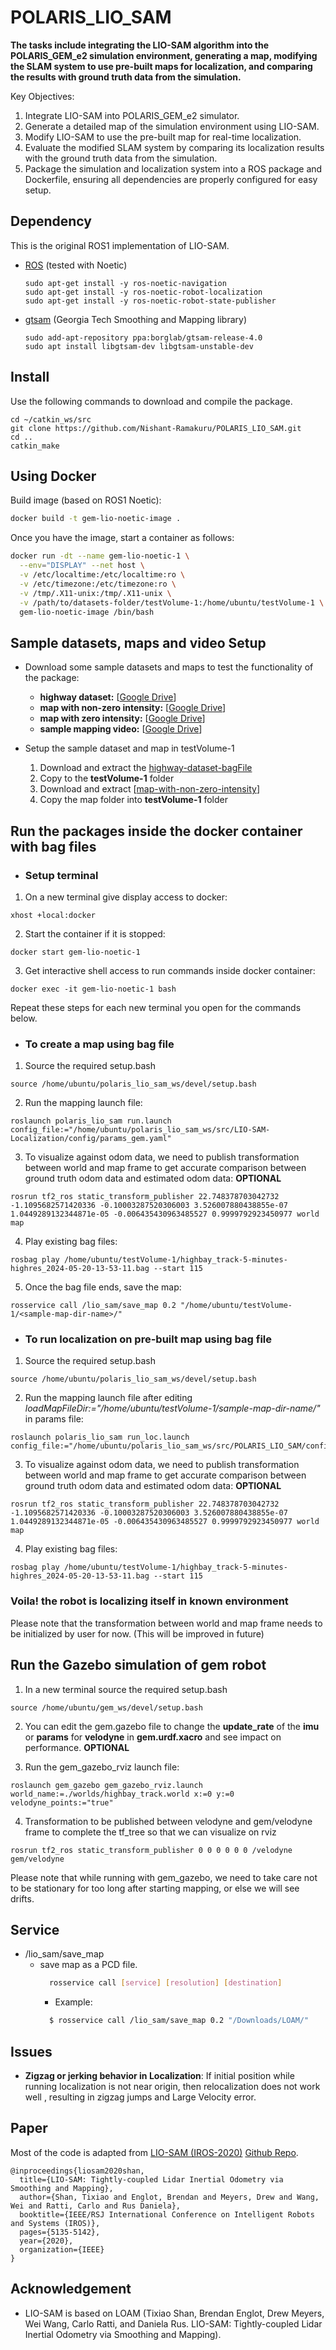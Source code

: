 # POLARIS_LIO_SAM

**The tasks include integrating the LIO-SAM algorithm into the POLARIS_GEM_e2 simulation environment, generating a map, modifying the SLAM system to use pre-built maps for localization, and comparing the results with ground truth data from the simulation.**

Key Objectives:

1. Integrate LIO-SAM into POLARIS_GEM_e2 simulator.
2. Generate a detailed map of the simulation environment using LIO-SAM.
3. Modify LIO-SAM to use the pre-built map for real-time localization.
4. Evaluate the modified SLAM system by comparing its localization results with the ground truth data from the simulation.
5. Package the simulation and localization system into a ROS package and Dockerfile, ensuring all dependencies are properly configured for easy setup.


## Dependency

This is the original ROS1 implementation of LIO-SAM.

- [ROS](http://wiki.ros.org/ROS/Installation) (tested with Noetic)
  ```
  sudo apt-get install -y ros-noetic-navigation
  sudo apt-get install -y ros-noetic-robot-localization
  sudo apt-get install -y ros-noetic-robot-state-publisher
  ```
- [gtsam](https://gtsam.org/get_started/) (Georgia Tech Smoothing and Mapping library)
  ```
  sudo add-apt-repository ppa:borglab/gtsam-release-4.0
  sudo apt install libgtsam-dev libgtsam-unstable-dev
  ```

## Install

Use the following commands to download and compile the package.

```
cd ~/catkin_ws/src
git clone https://github.com/Nishant-Ramakuru/POLARIS_LIO_SAM.git
cd ..
catkin_make
```

## Using Docker
Build image (based on ROS1 Noetic):

```bash
docker build -t gem-lio-noetic-image .
```

Once you have the image, start a container as follows:

```bash
docker run -dt --name gem-lio-noetic-1 \
  --env="DISPLAY" --net host \
  -v /etc/localtime:/etc/localtime:ro \
  -v /etc/timezone:/etc/timezone:ro \
  -v /tmp/.X11-unix:/tmp/.X11-unix \
  -v /path/to/datasets-folder/testVolume-1:/home/ubuntu/testVolume-1 \
  gem-lio-noetic-image /bin/bash
```
## Sample datasets, maps and video Setup

  * Download some sample datasets and maps to test the functionality of the package:
    - **highway dataset:** [[Google Drive](https://drive.google.com/file/d/1cZjXGGRp57_Kic1d46NL9fA3iOlQMDyf/view?usp=sharing)]
    - **map with non-zero intensity:** [[Google Drive](https://drive.google.com/file/d/1hB_dSDCnRh3XYZAdwvpYNu1jc0viFDQ8/view?usp=sharing)]
    - **map with zero intensity:** [[Google Drive](https://drive.google.com/file/d/1H58qwIM2rJ6tREVQbDYd1oZtVaPaNSzY/view?usp=sharing)]
    - **sample mapping video:** [[Google Drive](https://drive.google.com/file/d/1UjE75DK_xf0YKJPGWW3-y9KRIot-oCfA/view?usp=sharing)]
  
  * Setup the sample dataset and map in testVolume-1
    1. Download and extract the [highway-dataset-bagFile](https://drive.google.com/file/d/1cZjXGGRp57_Kic1d46NL9fA3iOlQMDyf/view?usp=sharing)
    2. Copy to the **testVolume-1** folder
    3. Download and extract [[map-with-non-zero-intensity](https://drive.google.com/file/d/1hB_dSDCnRh3XYZAdwvpYNu1jc0viFDQ8/view?usp=sharing)]
    4. Copy the map folder into **testVolume-1** folder

## Run the packages inside the docker container with bag files

* ### Setup terminal

1. On a new terminal give display access to docker:
```
xhost +local:docker
```

2. Start the container if it is stopped:
```
docker start gem-lio-noetic-1
```

3. Get interactive shell access to run commands inside docker container:
```
docker exec -it gem-lio-noetic-1 bash
```

Repeat these steps for each new terminal you open for the commands below.

* ### To create a map using bag file

1. Source the required setup.bash
```
source /home/ubuntu/polaris_lio_sam_ws/devel/setup.bash
```

2. Run the mapping launch file:
```
roslaunch polaris_lio_sam run.launch config_file:="/home/ubuntu/polaris_lio_sam_ws/src/LIO-SAM-Localization/config/params_gem.yaml"
```

3. To visualize against odom data, we need to publish transformation between world and map frame to get accurate comparison between ground truth odom data and estimated odom data: **OPTIONAL**
```
rosrun tf2_ros static_transform_publisher 22.748378703042732 -1.1095682571420336 -0.10003287520306003 3.526007880438855e-07 1.0449289132344871e-05 -0.006435430963485527 0.9999792923450977 world map
```

4. Play existing bag files:
```
rosbag play /home/ubuntu/testVolume-1/highbay_track-5-minutes-highres_2024-05-20-13-53-11.bag --start 115
```

5. Once the bag file ends, save the map:
```
rosservice call /lio_sam/save_map 0.2 "/home/ubuntu/testVolume-1/<sample-map-dir-name>/"
```

* ### To run localization on pre-built map using bag file

1. Source the required setup.bash
```
source /home/ubuntu/polaris_lio_sam_ws/devel/setup.bash
```

2. Run the mapping launch file after editing *loadMapFileDir:="/home/ubuntu/testVolume-1/sample-map-dir-name/"* in params file:
```
roslaunch polaris_lio_sam run_loc.launch config_file:="/home/ubuntu/polaris_lio_sam_ws/src/POLARIS_LIO_SAM/config/params_gem.yaml" 
```
3. To visualize against odom data, we need to publish transformation between world and map frame to get accurate comparison between ground truth odom data and estimated odom data: **OPTIONAL**
```
rosrun tf2_ros static_transform_publisher 22.748378703042732 -1.1095682571420336 -0.10003287520306003 3.526007880438855e-07 1.0449289132344871e-05 -0.006435430963485527 0.9999792923450977 world map
```

4. Play existing bag files:
```
rosbag play /home/ubuntu/testVolume-1/highbay_track-5-minutes-highres_2024-05-20-13-53-11.bag --start 115
```

### Voila! the robot is localizing itself in known environment

Please note that the transformation between world and map frame needs to be initialized by user for now. (This will be improved in future)

## Run the Gazebo simulation of gem robot
1. In a new terminal source the required setup.bash
```
source /home/ubuntu/gem_ws/devel/setup.bash
```

2. You can edit the gem.gazebo file to change the **update_rate** of the **imu** or **params** for **velodyne** in **gem.urdf.xacro** and see impact on performance. **OPTIONAL**

3. Run the gem_gazebo_rviz launch file:
```
roslaunch gem_gazebo gem_gazebo_rviz.launch world_name:=./worlds/highbay_track.world x:=0 y:=0 velodyne_points:="true"
```

4. Transformation to be published between velodyne and gem/velodyne frame to complete the tf_tree so that we can visualize on rviz
```
rosrun tf2_ros static_transform_publisher 0 0 0 0 0 0 /velodyne gem/velodyne
```

Please note that while running with gem_gazebo, we need to take care not to be stationary for too long after starting mapping, or else we will see drifts.
## Service
  - /lio_sam/save_map
    - save map as a PCD file.
      ``` bash
        rosservice call [service] [resolution] [destination]
      ```
      - Example:
      ``` bash
        $ rosservice call /lio_sam/save_map 0.2 "/Downloads/LOAM/"
      ```

## Issues

  - **Zigzag or jerking behavior in Localization**: If initial position while running localization is not near origin, then relocalization does not work well , resulting in zigzag jumps and Large Velocity error.

## Paper

Most of the code is adapted from [LIO-SAM (IROS-2020)](./config/doc/paper.pdf) [Github Repo](https://github.com/TixiaoShan/LIO-SAM).
```
@inproceedings{liosam2020shan,
  title={LIO-SAM: Tightly-coupled Lidar Inertial Odometry via Smoothing and Mapping},
  author={Shan, Tixiao and Englot, Brendan and Meyers, Drew and Wang, Wei and Ratti, Carlo and Rus Daniela},
  booktitle={IEEE/RSJ International Conference on Intelligent Robots and Systems (IROS)},
  pages={5135-5142},
  year={2020},
  organization={IEEE}
}
```

## Acknowledgement

  - LIO-SAM is based on LOAM (Tixiao Shan, Brendan Englot, Drew Meyers, Wei Wang, Carlo Ratti, and Daniela Rus. LIO-SAM: Tightly-coupled Lidar Inertial Odometry via Smoothing and Mapping).

